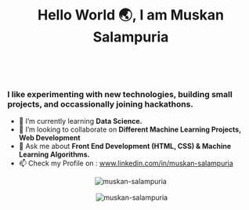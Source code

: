 ### <p><h1 align="center">Hello World :earth_asia:, I am Muskan Salampuria</h1><br></p>
<br>
<h3>I like experimenting with new technologies, building small projects, and occassionally joining hackathons.</h3>

- 🌱 I’m currently learning <b>Data Science.</b>
- 👯 I’m looking to collaborate on <b>Different Machine Learning Projects, Web Development</b>
- 💬 Ask me about <b>Front End Development (HTML, CSS) & Machine Learning Algorithms.</b>
- 📫 Check my Profile on : www.linkedin.com/in/muskan-salampuria

<p align="center"><img align="center" src="https://github-readme-stats.vercel.app/api/top-langs/?username=muskan-salampuria&layout=compact&hide=html" alt="muskan-salampuria" /> </p>
<p align="center">&nbsp;<img align="center" src="https://github-readme-stats.vercel.app/api?username=muskan-salampuria&show_icons=true" alt="muskan-salampuria" /></p>
